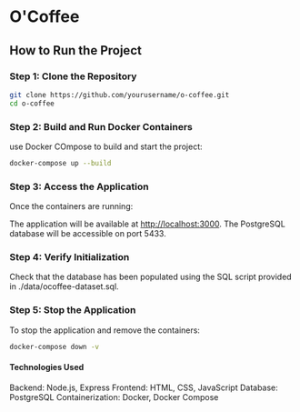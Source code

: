 # O'Coffee

## How to Run the Project

### Step 1: Clone the Repository

```bash
git clone https://github.com/yourusername/o-coffee.git
cd o-coffee
```

### Step 2: Build and Run Docker Containers

use Docker COmpose to build and start the project:

```bash
docker-compose up --build
```

### Step 3: Access the Application

Once the containers are running:

The application will be available at <http://localhost:3000>.
The PostgreSQL database will be accessible on port 5433.

### Step 4: Verify Initialization

Check that the database has been populated using the SQL script provided in ./data/ocoffee-dataset.sql.

### Step 5: Stop the Application

To stop the application and remove the containers:

```bash
docker-compose down -v
```

#### Technologies Used

Backend: Node.js, Express
Frontend: HTML, CSS, JavaScript
Database: PostgreSQL
Containerization: Docker, Docker Compose
